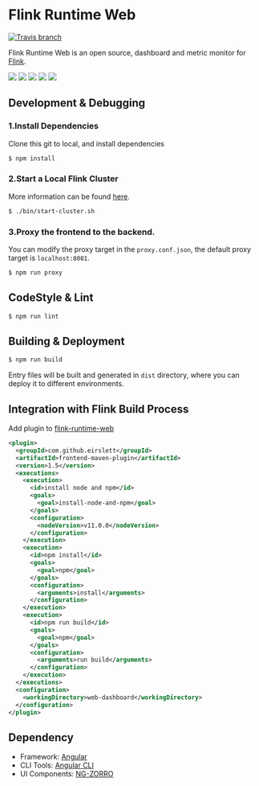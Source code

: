 Flink Runtime Web
=================
[![Travis branch](https://travis-ci.com/vthinkxie/flink-runtime-web.svg?branch=master)](https://travis-ci.com/vthinkxie/flink-runtime-web)

Flink Runtime Web is an open source, dashboard and metric monitor for [Flink](https://flink.apache.org/).

![](https://img.alicdn.com/tfs/TB1AHpPnlLoK1RjSZFuXXXn0XXa-2740-1920.png)
![](https://img.alicdn.com/tfs/TB1gVpYngHqK1RjSZFEXXcGMXXa-2790-1872.png)
![](https://img.alicdn.com/tfs/TB1SGJOnhTpK1RjSZR0XXbEwXXa-2790-1872.png)
![](https://img.alicdn.com/tfs/TB1Y0GdniLaK1RjSZFxXXamPFXa-2624-1850.png)
![](https://img.alicdn.com/tfs/TB1g8pQngHqK1RjSZFPXXcwapXa-2628-1798.png)

## Development & Debugging

### 1.Install Dependencies

Clone this git to local, and install dependencies

```bash
$ npm install
```

### 2.Start a Local Flink Cluster

More information can be found [here](https://ci.apache.org/projects/flink/flink-docs-release-1.6/quickstart/setup_quickstart.html).

```bash
$ ./bin/start-cluster.sh
```

### 3.Proxy the frontend to the backend.

You can modify the proxy target in the `proxy.conf.json`, the default proxy target is `localhost:8081`.

```bash
$ npm run proxy
```

## CodeStyle & Lint

```bash
$ npm run lint
```

## Building & Deployment

```bash
$ npm run build
```

Entry files will be built and generated in `dist` directory, where you can deploy it to different environments.


## Integration with Flink Build Process

Add plugin to [flink-runtime-web](https://github.com/apache/flink/blob/master/flink-runtime-web/pom.xml)

```xml
<plugin>
  <groupId>com.github.eirslett</groupId>
  <artifactId>frontend-maven-plugin</artifactId>
  <version>1.5</version>
  <executions>
    <execution>
      <id>install node and npm</id>
      <goals>
        <goal>install-node-and-npm</goal>
      </goals>
      <configuration>
        <nodeVersion>v11.0.0</nodeVersion>
      </configuration>
    </execution>
    <execution>
      <id>npm install</id>
      <goals>
        <goal>npm</goal>
      </goals>
      <configuration>
        <arguments>install</arguments>
      </configuration>
    </execution>
    <execution>
      <id>npm run build</id>
      <goals>
        <goal>npm</goal>
      </goals>
      <configuration>
        <arguments>run build</arguments>
      </configuration>
    </execution>
  </executions>
  <configuration>
    <workingDirectory>web-dashboard</workingDirectory>
  </configuration>
</plugin>
```

## Dependency

- Framework: [Angular](https://angular.io)
- CLI Tools: [Angular CLI](https://cli.angular.io)
- UI Components: [NG-ZORRO](https://github.com/NG-ZORRO/ng-zorro-antd)
